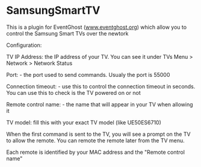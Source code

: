 SamsungSmartTV
==============

This is a plugin for EventGhost (www.eventghost.org) which allow you to control the Samsung Smart TVs over the newtork


Configuration:

TV IP Address: the IP address of your TV. You can see it under TVs Menu > Network > Network Status

Port: - the port used to send commands. Usualy the port is 55000

Connection timeout: - use this to control the connection timeout in seconds. You can use this to check is the TV powered on or not

Remote control name: - the name that will appear in your TV when allowing it

TV model: fill this with your exact TV model (like UE50ES6710)

When the first command is sent to the TV, you will see a prompt on the TV to allow the remote. You can remote the remote later from the TV menu.

Each remote is identified by your MAC address and the "Remote control name"
